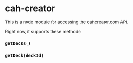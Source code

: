 # cah-creator

This is a node module for accessing the cahcreator.com API.

Right now, it supports these methods:

### `getDecks()`

### `getDeck(deckId)`
